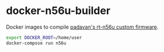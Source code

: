 # docker-n56u-builder

Docker images to compile [padavan's rt-n56u custom firmware](https://bitbucket.org/padavan/rt-n56u).

```bash
export DOCKER_ROOT=/home/user
docker-compose run n56u
```
